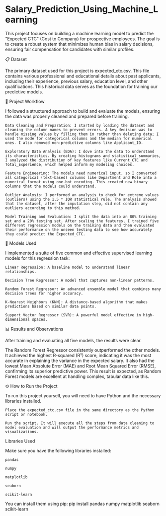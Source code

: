 # Salary_Prediction_Using_Machine_Learning
This project focuses on building a machine learning model to predict the "Expected CTC" (Cost to Company) for prospective employees. The goal is to create a robust system that minimizes human bias in salary decisions, ensuring fair compensation for candidates with similar profiles.

📋 Dataset

The primary dataset used for this project is expected_ctc.csv. This file contains various professional and educational details about past applicants, including their experience, previous salary, education level, and other qualifications. This historical data serves as the foundation for training our predictive models.

🚀 Project Workflow

I followed a structured approach to build and evaluate the models, ensuring the data was properly cleaned and prepared before training.

    Data Cleaning and Preparation: I started by loading the dataset and cleaning the column names to prevent errors. A key decision was to handle missing values by filling them in rather than deleting data; I used the mode for categorical columns and the median for numerical ones. I also removed non-predictive columns like Applicant_ID.

    Exploratory Data Analysis (EDA): I dove into the data to understand its characteristics. By creating histograms and statistical summaries, I analyzed the distribution of key features like Current_CTC and Total_Experience, which helped inform my modeling choices.

    Feature Engineering: The models need numerical input, so I converted all categorical (text-based) columns like Department and Role into a numerical format using one-hot encoding. This created new binary columns that the models could understand.

    Outlier Analysis: I performed an analysis to check for extreme values (outliers) using the 1.5 * IQR statistical rule. The analysis showed that the dataset, after the imputation step, did not contain any outliers according to this method.

    Model Training and Evaluation: I split the data into an 80% training set and a 20% testing set. After scaling the features, I trained five different regression models on the training data and then evaluated their performance on the unseen testing data to see how accurately they could predict the Expected_CTC.

🤖 Models Used

I implemented a suite of five common and effective supervised learning models for this regression task:

    Linear Regression: A baseline model to understand linear relationships.

    Decision Tree Regressor: A model that captures non-linear patterns.

    Random Forest Regressor: An advanced ensemble model that combines many decision trees for higher accuracy.

    K-Nearest Neighbors (KNN): A distance-based algorithm that makes predictions based on similar data points.

    Support Vector Regressor (SVR): A powerful model effective in high-dimensional spaces.

📊 Results and Observations

After training and evaluating all five models, the results were clear.

The Random Forest Regressor consistently outperformed the other models. It achieved the highest R-squared (R²) score, indicating it was the most accurate in explaining the variance in the expected salary. It also had the lowest Mean Absolute Error (MAE) and Root Mean Squared Error (RMSE), confirming its superior predictive power. This result is expected, as Random Forest models are excellent at handling complex, tabular data like this.

⚙️ How to Run the Project

To run this project yourself, you will need to have Python and the necessary libraries installed.

    Place the expected_ctc.csv file in the same directory as the Python script or notebook.

    Run the script. It will execute all the steps from data cleaning to model evaluation and will output the performance metrics and visualizations.

Libraries Used

Make sure you have the following libraries installed:

    pandas

    numpy

    matplotlib

    seaborn

    scikit-learn

You can install them using pip:
pip install pandas numpy matplotlib seaborn scikit-learn
